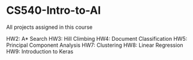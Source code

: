 # CS540-Intro-to-AI
All projects assigned in this course

HW2: A* Search
HW3: Hill Climbing
HW4: Document Classification
HW5: Principal Component Analysis
HW7: Clustering
HW8: Linear Regression
HW9: Introduction to Keras
